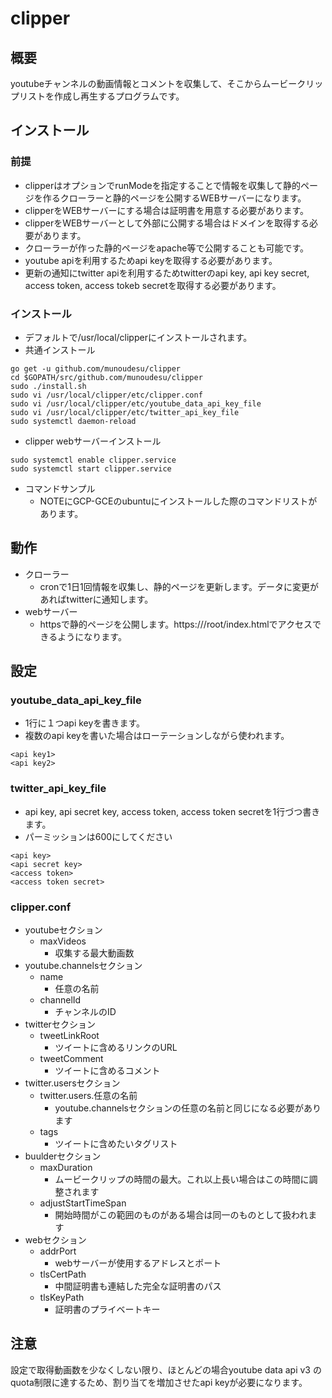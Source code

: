 # clipper

## 概要
youtubeチャンネルの動画情報とコメントを収集して、そこからムービークリップリストを作成し再生するプログラムです。

## インストール

### 前提
- clipperはオプションでrunModeを指定することで情報を収集して静的ページを作るクローラーと静的ページを公開するWEBサーバーになります。
- clipperをWEBサーバーにする場合は証明書を用意する必要があります。
- clipperをWEBサーバーとして外部に公開する場合はドメインを取得する必要があります。
- クローラーが作った静的ページをapache等で公開することも可能です。
- youtube apiを利用するためapi keyを取得する必要があります。
- 更新の通知にtwitter apiを利用するためtwitterのapi key, api key secret, access token, access tokeb secretを取得する必要があります。

### インストール 
- デフォルトで/usr/local/clipperにインストールされます。
- 共通インストール
```
go get -u github.com/munoudesu/clipper
cd $GOPATH/src/github.com/munoudesu/clipper
sudo ./install.sh
sudo vi /usr/local/clipper/etc/clipper.conf
sudo vi /usr/local/clipper/etc/youtube_data_api_key_file
sudo vi /usr/local/clipper/etc/twitter_api_key_file
sudo systemctl daemon-reload
```
- clipper webサーバーインストール
```
sudo systemctl enable clipper.service
sudo systemctl start clipper.service
```
- コマンドサンプル
  - NOTEにGCP-GCEのubuntuにインストールした際のコマンドリストがあります。

## 動作
- クローラー
  - cronで1日1回情報を収集し、静的ページを更新します。データに変更があればtwitterに通知します。
- webサーバー
  - httpsで静的ページを公開します。https://<domain>/root/index.htmlでアクセスできるようになります。

## 設定

### youtube_data_api_key_file
- 1行に１つapi keyを書きます。
- 複数のapi keyを書いた場合はローテーションしながら使われます。
```
<api key1>
<api key2>
```

### twitter_api_key_file
- api key, api secret key, access token, access token secretを1行づつ書きます。
- パーミッションは600にしてください
```
<api key>
<api secret key>
<access token>
<access token secret>
```

### clipper.conf
- youtubeセクション
  - maxVideos
    - 収集する最大動画数
- youtube.channelsセクション
  - name
    - 任意の名前
  - channelId
    - チャンネルのID
- twitterセクション
  - tweetLinkRoot
    - ツイートに含めるリンクのURL
  - tweetComment
    - ツイートに含めるコメント
- twitter.usersセクション
  - twitter.users.任意の名前
    - youtube.channelsセクションの任意の名前と同じになる必要があります
  - tags
    - ツイートに含めたいタグリスト
- buulderセクション
  - maxDuration
    - ムービークリップの時間の最大。これ以上長い場合はこの時間に調整されます
  - adjustStartTimeSpan
    - 開始時間がこの範囲のものがある場合は同一のものとして扱われます
- webセクション
  - addrPort
    - webサーバーが使用するアドレスとポート 
  - tlsCertPath
    - 中間証明書も連結した完全な証明書のパス
  - tlsKeyPath
    - 証明書のプライベートキー

## 注意
設定で取得動画数を少なくしない限り、ほとんどの場合youtube data api v3 のquota制限に達するため、割り当てを増加させたapi keyが必要になります。

